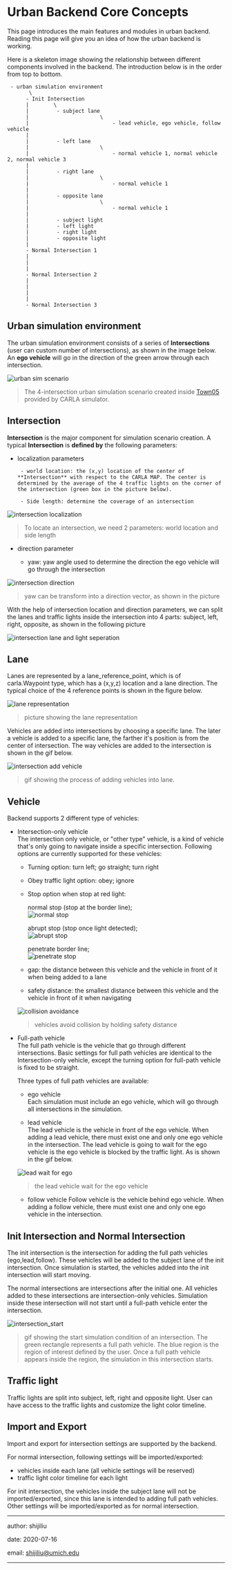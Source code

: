 # Urban Backend Core Concepts

This page introduces the main features and modules in urban backend. Reading this page will give you an idea of how the urban backend is working.

Here is a skeleton image showing the relationship between different components involved in the backend. The introduction below is in the order from top to bottom.

	 - urban simulation environment
	       \   
		  - Init Intersection
		  |        \
		  |         - subject lane
		  |                       \
		  |                           - lead vehicle, ego vehicle, follow vehicle
		  | 
		  |         - left lane
		  |                       \
		  |                           - normal vehicle 1, normal vehicle 2, normal vehicle 3
		  | 
		  |         - right lane
		  |                       \
		  |                           - normal vehicle 1
		  | 
		  |         - opposite lane
		  |                       \
		  |                           - normal vehicle 1
		  | 
		  |         - subject light
		  |         - left light
		  |         - right light
		  |         - opposite light
		  |
		  - Normal Intersection 1
		  | 
		  | 
		  | 
		  - Normal Intersection 2
		  | 
		  | 
		  | 
		  | 
		  - Normal Intersection 3


## Urban simulation environment

The urban simulation environment consists of a series of **Intersections** (user can custom number of intersections), as shown in the image below. An **ego vehicle** will go in the direction of the green arrow through each intersection. 

![urban sim scenario](img/urban_sim_scenario.PNG)

> The 4-intersection urban simulation scenario created inside [Town05](https://carla.readthedocs.io/en/latest/core_map/) provided by CARLA simulator.  


## Intersection

**Intersection** is the major component for simulation scenario creation. A typical **Intersection** is **defined by** the following parameters:

- localization parameters

       - world location: the (x,y) location of the center of **Intersection** with respect to the CARLA MAP. The center is determined by the average of the 4 traffic lights on the corner of the intersection (green box in the picture below).

       - Side length: determine the coverage of an intersection   

![intersection localization](img/intersection_localization.PNG)

> To locate an intersection, we need 2 parameters: world location and side length

- direction parameter

    - yaw: yaw angle used to determine the direction the ego vehicle will go through the intersection

![intersection direction](img/intersection_direction.PNG)
> yaw can be transform into a direction vector, as shown in the picture

With the help of intersection location and direction parameters, we can split the lanes and traffic lights inside the intersection into 4 parts: subject, left, right, opposite, as shown in the following picture

![intersection lane and light seperation](img/intersection_lane_light.PNG)


## Lane

Lanes are represented by a lane_reference_point, which is of carla.Waypoint type, which has a (x,y,z) location and a lane direction. The typical choice of the 4 reference points is shown in the figure below.

![lane representation](img/lane_representation.PNG)
> picture showing the lane representation


Vehicles are added into intersections by choosing a specific lane. The later a vehicle is added to a specific lane, the farther it's position is from the center of intersection. The way vehicles are added to the intersection is shown in the gif below.


![intersection add vehicle](img/intersection_add_vehicle.gif)
> gif showing the process of adding vehicles into lane.

## Vehicle

Backend supports 2 different type of vehicles: 

- Intersection-only vehicle   
    The intersection only vehicle, or "other type" vehicle, is a kind of vehicle that's only going to navigate inside a specific intersection. Following options are currently supported for these vehicles:

    - Turning option: 
       turn left; go straight; turn right
    
    - Obey traffic light option:
       obey; ignore

    - Stop option when stop at red light:      

      normal stop (stop at the border line);    
![normal stop](img/normal_stop.png)

      abrupt stop (stop once light detected);    
![abrupt stop](img/abrupt_stop.gif) 

      penetrate border line;   
![penetrate stop](img/penetrate_stop.gif)


       

    - gap: the distance between this vehicle and the vehicle in front of it when being added to a lane
     - safety distance: the smallest distance between this vehicle and the vehicle in front of it when navigating

    ![collision avoidance](img/avoid_collision_demo_short.gif)
    > vehicles avoid collision by holding safety distance 


- Full-path vehicle   
    The full path vehicle is the vehicle that go through different intersections. Basic settings for full path vehicles are identical to the Intersection-only vehicle, except the turning option for full-path vehicle is fixed to be straight.
   
    Three types of full path vehicles are available: 

    - ego vehicle   
    Each simulation must include an ego vehicle, which will go through all intersections in the simulation.

    - lead vehicle   
    The lead vehicle is the vehicle in front of the ego vehicle. When adding a lead vehicle, there must exist one and only one ego vehicle in the intersection. The lead vehicle is going to wait for the ego vehicle is the ego vehicle is blocked by the traffic light. As is shown in the gif below.
    

    ![lead wait for ego](img/lead_wait_for_ego.gif)
    > the lead vehicle wait for the ego vehicle

    - follow vehicle
    Follow vehicle is the vehicle behind ego vehicle. When adding a follow vehicle, there must exist one and only one ego vehicle in the intersection.
    
## Init Intersection and Normal Intersection

The init intersection is the intersection for adding the full path vehicles (ego,lead,follow). These vehicles will be added to the subject lane of the init intersection. Once simulation is started, the vehicles added into the init intersection will start moving.

The normal intersections are intersections after the initial one. All vehicles added to these intersections are intersection-only vehicles. Simulation inside these intersection will not start until a full-path vehicle enter the intersection.  

![intersection_start](img/intersection_start.gif)
> gif showing the start simulation condition of an intersection. The green rectangle represents a full path vehicle. The blue region is the region of interest defined by the user. Once a full path vehicle appears inside the region, the simulation in this intersection starts.

## Traffic light

Traffic lights are split into subject, left, right and opposite light. User can have access to the traffic lights and customize the light color timeline. 



## Import and Export

Import and export for intersection settings are supported by the backend. 

For normal intersection, following settings will be imported/exported:

- vehicles inside each lane (all vehicle settings will be reserved)
- traffic light color timeline for each light

For init intersection, the vehicles inside the subject lane will not be imported/exported, since this lane is intended to adding full path vehicles. Other settings will be imported/exported as for normal intersection.


---
author: shijiliu

date: 2020-07-16 

email: shijiliu@umich.edu

---


